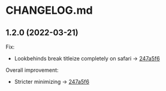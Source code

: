 # CHANGELOG.md

<!--
## 1.3.0

Security:

  -

Features:

  -

Fix:

  -  -->

## 1.2.0 (2022-03-21)

Fix:

  - Lookbehinds break titleize completely on safari -> [247a5f6](https://github.com/GoudekettingRM/titleize/commit/0b412c64c10c1b859fac718c38ee77b328ec3620)

Overall improvement:

  - Stricter minimizing -> [247a5f6](https://github.com/GoudekettingRM/titleize/commit/0b412c64c10c1b859fac718c38ee77b328ec3620)
